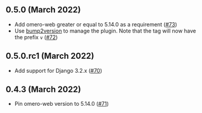 0.5.0 (March 2022)
------------------

- Add omero-web greater or equal to 5.14.0 as a requirement ([#73](https://github.com/ome/omero-mapr/pull/73))
- Use [bump2version](https://pypi.org/project/bump2version/) to manage the plugin. Note that the tag will now have the prefix ``v`` ([#72](https://github.com/ome/omero-mapr/pull/72))

0.5.0.rc1 (March 2022)
---------------------

- Add support for Django 3.2.x ([#70](https://github.com/ome/omero-mapr/pull/70))

0.4.3 (March 2022)
------------------

- Pin omero-web version to 5.14.0 ([#71](https://github.com/ome/omero-mapr/pull/71))

